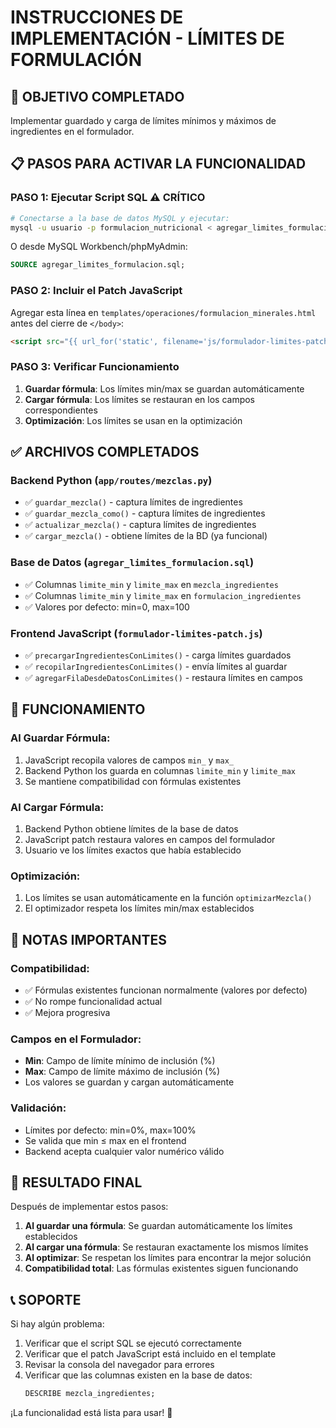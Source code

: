 # INSTRUCCIONES DE IMPLEMENTACIÓN - LÍMITES DE FORMULACIÓN

## 🎯 OBJETIVO COMPLETADO
Implementar guardado y carga de límites mínimos y máximos de ingredientes en el formulador.

## 📋 PASOS PARA ACTIVAR LA FUNCIONALIDAD

### PASO 1: Ejecutar Script SQL ⚠️ CRÍTICO
```bash
# Conectarse a la base de datos MySQL y ejecutar:
mysql -u usuario -p formulacion_nutricional < agregar_limites_formulacion.sql
```

O desde MySQL Workbench/phpMyAdmin:
```sql
SOURCE agregar_limites_formulacion.sql;
```

### PASO 2: Incluir el Patch JavaScript
Agregar esta línea en `templates/operaciones/formulacion_minerales.html` antes del cierre de `</body>`:

```html
<script src="{{ url_for('static', filename='js/formulador-limites-patch.js') }}"></script>
```

### PASO 3: Verificar Funcionamiento
1. **Guardar fórmula**: Los límites min/max se guardan automáticamente
2. **Cargar fórmula**: Los límites se restauran en los campos correspondientes
3. **Optimización**: Los límites se usan en la optimización

## ✅ ARCHIVOS COMPLETADOS

### Backend Python (`app/routes/mezclas.py`)
- ✅ `guardar_mezcla()` - captura límites de ingredientes
- ✅ `guardar_mezcla_como()` - captura límites de ingredientes  
- ✅ `actualizar_mezcla()` - captura límites de ingredientes
- ✅ `cargar_mezcla()` - obtiene límites de la BD (ya funcional)

### Base de Datos (`agregar_limites_formulacion.sql`)
- ✅ Columnas `limite_min` y `limite_max` en `mezcla_ingredientes`
- ✅ Columnas `limite_min` y `limite_max` en `formulacion_ingredientes`
- ✅ Valores por defecto: min=0, max=100

### Frontend JavaScript (`formulador-limites-patch.js`)
- ✅ `precargarIngredientesConLimites()` - carga límites guardados
- ✅ `recopilarIngredientesConLimites()` - envía límites al guardar
- ✅ `agregarFilaDesdeDatosConLimites()` - restaura límites en campos

## 🔧 FUNCIONAMIENTO

### Al Guardar Fórmula:
1. JavaScript recopila valores de campos `min_` y `max_`
2. Backend Python los guarda en columnas `limite_min` y `limite_max`
3. Se mantiene compatibilidad con fórmulas existentes

### Al Cargar Fórmula:
1. Backend Python obtiene límites de la base de datos
2. JavaScript patch restaura valores en campos del formulador
3. Usuario ve los límites exactos que había establecido

### Optimización:
1. Los límites se usan automáticamente en la función `optimizarMezcla()`
2. El optimizador respeta los límites min/max establecidos

## 🚨 NOTAS IMPORTANTES

### Compatibilidad:
- ✅ Fórmulas existentes funcionan normalmente (valores por defecto)
- ✅ No rompe funcionalidad actual
- ✅ Mejora progresiva

### Campos en el Formulador:
- **Min**: Campo de límite mínimo de inclusión (%)
- **Max**: Campo de límite máximo de inclusión (%)
- Los valores se guardan y cargan automáticamente

### Validación:
- Límites por defecto: min=0%, max=100%
- Se valida que min ≤ max en el frontend
- Backend acepta cualquier valor numérico válido

## 🎉 RESULTADO FINAL

Después de implementar estos pasos:

1. **Al guardar una fórmula**: Se guardan automáticamente los límites establecidos
2. **Al cargar una fórmula**: Se restauran exactamente los mismos límites
3. **Al optimizar**: Se respetan los límites para encontrar la mejor solución
4. **Compatibilidad total**: Las fórmulas existentes siguen funcionando

## 📞 SOPORTE

Si hay algún problema:
1. Verificar que el script SQL se ejecutó correctamente
2. Verificar que el patch JavaScript está incluido en el template
3. Revisar la consola del navegador para errores
4. Verificar que las columnas existen en la base de datos:
   ```sql
   DESCRIBE mezcla_ingredientes;
   ```

¡La funcionalidad está lista para usar! 🚀
